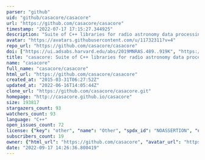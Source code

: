 ```yaml
---
parser: "github"
uid: "github/casacore/casacore"
url: "https://github.com/casacore/casacore"
timestamp: "2022-07-17 17:15:27.344925"
description: "Suite of C++ libraries for radio astronomy data processing"
avatar: "https://avatars.githubusercontent.com/u/11732311?v=4"
repo_url: "https://github.com/casacore/casacore"
doi: ["https://ui.adsabs.harvard.edu/abs/2019MNRAS.489..919K", "https://ui.adsabs.harvard.edu/abs/2019ascl.soft12002C/abstract"]
title: "casacore: Suite of C++ libraries for radio astronomy data processing"
name: "casacore"
full_name: "casacore/casacore"
html_url: "https://github.com/casacore/casacore"
created_at: "2015-03-31T06:27:52Z"
updated_at: "2022-06-16T14:05:44Z"
clone_url: "https://github.com/casacore/casacore.git"
homepage: "http://casacore.github.io/casacore"
size: 193817
stargazers_count: 93
watchers_count: 93
language: "C++"
open_issues_count: 72
license: {"key": "other", "name": "Other", "spdx_id": "NOASSERTION", "url": null, "node_id": "MDc6TGljZW5zZTA="}
subscribers_count: 19
owner: {"html_url": "https://github.com/casacore", "avatar_url": "https://avatars.githubusercontent.com/u/11732311?v=4", "login": "casacore", "type": "Organization"}
date: "2022-09-17 14:26:36.800419"
---
```

